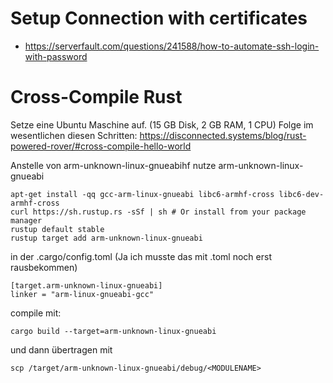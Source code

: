 # Setup Connection with certificates

* https://serverfault.com/questions/241588/how-to-automate-ssh-login-with-password


# Cross-Compile Rust

Setze eine Ubuntu Maschine auf. (15 GB Disk, 2 GB RAM, 1 CPU)
Folge im wesentlichen diesen Schritten: https://disconnected.systems/blog/rust-powered-rover/#cross-compile-hello-world

Anstelle von arm-unknown-linux-gnueabihf nutze arm-unknown-linux-gnueabi
```
apt-get install -qq gcc-arm-linux-gnueabi libc6-armhf-cross libc6-dev-armhf-cross
curl https://sh.rustup.rs -sSf | sh # Or install from your package manager
rustup default stable
rustup target add arm-unknown-linux-gnueabi
```
in der .cargo/config.toml (Ja ich musste das mit .toml noch erst rausbekommen)
```
[target.arm-unknown-linux-gnueabi]
linker = "arm-linux-gnueabi-gcc"
```
compile mit: 
```
cargo build --target=arm-unknown-linux-gnueabi
```

und dann übertragen mit 
```
scp /target/arm-unknown-linux-gnueabi/debug/<MODULENAME>
```